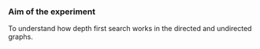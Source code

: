 ### Aim of the experiment

To understand how depth first search works in the directed and undirected graphs.
